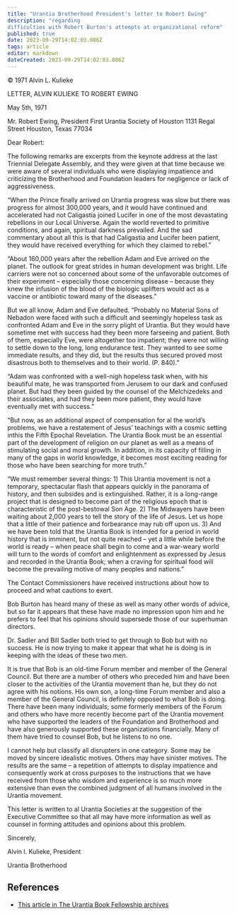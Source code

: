 ```yaml
---
title: "Urantia Brotherhood President's letter to Robert Ewing"
description: "regarding
difficulties with Robert Burton's attempts at organizational reform"
published: true
date: 2023-09-29T14:02:03.086Z
tags: article
editor: markdown
dateCreated: 2023-09-29T14:02:03.086Z
---
```


<p class="v-card v-sheet theme--light grey lighten-3 px-2">© 1971 Alvin L. Kulieke</p>

LETTER, ALVIN KULIEKE TO ROBERT EWING

May 5th, 1971

Mr. Robert Ewing, President
First Urantia Society of Houston
1131 Regal Street
Houston, Texas 77034

Dear Robert:

The following remarks are excerpts from the keynote address at the last Triennial Delegate Assembly, and they were given at that time because we were aware of several individuals who were displaying impatience and criticizing the Brotherhood and Foundation leaders for negligence or lack of aggressiveness.

“When the Prince finally arrived on Urantia progress was slow but there was progress for almost 300,000 years, and it would have continued and accelerated had not Caligastia joined Lucifer in one of the most devastating rebellions in our Local Universe. Again the world reverted to primitive conditions, and again, spiritual darkness prevailed. And the sad commentary about all this is that had Caligastia and Lucifer been patient, they would have received everything for which they claimed to rebel.”

“About 160,000 years after the rebellion Adam and Eve arrived on the planet. The outlook for great strides in human development was bright. Life carriers were not so concerned about some of the unfavorable outcomes of their experiment – especially those concerning disease – because they knew the infusion of the blood of the biologic uplifters would act as a vaccine or antibiotic toward many of the diseases.”

But we all know, Adam and Eve defaulted. “Probably no Material Sons of Nebadon were faced with such a difficult and seemingly hopeless task as confronted Adam and Eve in the sorry plight of Urantia. But they would have sometime met with success had they been more farseeing and patient. Both of them, especially Eve, were altogether too impatient; they were not willing to settle down to the long, long endurance test. They wanted to see some immediate results, and they did, but the results thus secured proved most disastrous both to themselves and to their world. (P. 840).”

“Adam was confronted with a well-nigh hopeless task when, with his beautiful mate, he was transported from Jerusem to our dark and confused planet. But had they been guided by the counsel of the Melchizedeks and their associates, and had they been more patient, they would have eventually met with success.”

“But now, as an additional aspect of compensation for al the world’s problems, we have a restatement of Jesus’ teachings with a cosmic setting inthis the Fifth Epochal Revelation. The Urantia Book must be an essential part of the development of religion on our planet as well as a means of stimulating social and moral growth. In addition, in its capacity of filling in many of the gaps in world knowledge, it becomes most exciting reading for those who have been searching for more truth.”

“We must remember several things: 1) This Urantia movement is not a temporary, spectacular flash that appears quickly in the panorama of history, and then subsides and is extinguished. Rather, it is a long-range project that is designed to become part of the religious epoch that is characteristic of the post-bestowal Son Age. 2) The Midwayers have been waiting about 2,000 years to tell the story of the life of Jesus. Let us hope that a little of their patience and forbearance may rub off upon us. 3) And we have been told that the Urantia Book is intended for a period in world history that is imminent, but not quite reached – yet a little while before the world is ready – when peace shall begin to come and a war-weary world will turn to the words of comfort and enlightenment as expressed by Jesus and recorded in the Urantia Book; when a craving for spiritual food will become the prevailing motive of many peoples and nations.”

The Contact Commissioners have received instructions about how to proceed and what cautions to exert.

Bob Burton has heard many of these as well as many other words of advice, but so far it appears that these have made no impression upon him and he prefers to feel that his opinions should supersede those of our superhuman directors.

Dr. Sadler and Bill Sadler both tried to get through to Bob but with no success. He is now trying to make it appear that what he is doing is in keeping with the ideas of these two men.

It is true that Bob is an old-time Forum member and member of the General Council. But there are a number of others who preceded him and have been closer to the activities of the Urantia movement than he, but they do not agree with his notions. His own son, a long-time Forum member and also a member of the General Council, is definitely opposed to what Bob is doing. There have been many individuals; some formerly members of the Forum and others who have more recently become part of the Urantia movement who have supported the leaders of the Foundation and Brotherhood and have also generously supported these organizations financially. Many of them have tried to counsel Bob, but he listens to no one.

I cannot help but classify all disrupters in one category. Some may be moved by sincere idealistic motives. Others may have sinister motives. The results are the same – a repetition of attempts to display impatience and consequently work at cross purposes to the instructions that we have received from those who wisdom and experience is so much more extensive than even the combined judgment of all humans involved in the Urantia movement.

This letter is written to al Urantia Societies at the suggestion of the Executive Committee so that all may have more information as well as counsel in forming attitudes and opinions about this problem.

Sincerely,

Alvin l. Kulieke, President

Urantia Brotherhood

## References

* [This article in The Urantia Book Fellowship archives](https://archive.urantiabook.org/archive/history/kulieke_letter050571.htm)